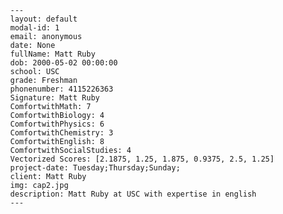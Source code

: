             ---
            layout: default
            modal-id: 1
            email: anonymous
            date: None
            fullName: Matt Ruby
            dob: 2000-05-02 00:00:00
            school: USC
            grade: Freshman
            phonenumber: 4115226363
            Signature: Matt Ruby
            ComfortwithMath: 7
            ComfortwithBiology: 4
            ComfortwithPhysics: 6
            ComfortwithChemistry: 3
            ComfortwithEnglish: 8
            ComfortwithSocialStudies: 4
            Vectorized Scores: [2.1875, 1.25, 1.875, 0.9375, 2.5, 1.25]
            project-date: Tuesday;Thursday;Sunday;
            client: Matt Ruby
            img: cap2.jpg
            description: Matt Ruby at USC with expertise in english
            ---
            